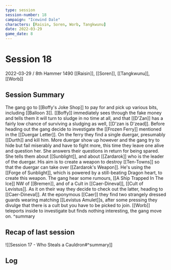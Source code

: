 ```yaml
---
type: session
session-number: 18
campaign: "Icewind Dale"
characters: [Raisin, Soren, Worb, Tangkwunu]
date: 2022-03-29
game_date: 8
---
```


# Session  18
2022-03-29 / 8th Hammer 1490
[[Raisin]], [[Soren]], [[Tangkwunu]], [[Worb]]

## Session Summary
The gang go to [[Boffy's Joke Shop]] to pay for and pick up various bits, including [[Balloon 3]]. [[Boffy]] immediately sees through the fake money and tells them it will turn to sludge in no time at all, and that [[D'Zan]] has a fairly low chance of surviving a sludging as well, [[D'zan is D'zead]].
Before heading out the gang decide to investigate the [[Frozen Ferry]] mentioned in the [[Duergar Letter]]. On the ferry they find a single duergar, presumably [[Durth]] and kill him. More duergar show up however and the gang try to hide but fail miserably and have to fight more, this time they leave one alive and question her. She answers their questions in return for being spared. She tells them about [[Sunblight]], and about [[Zardarok]] who is the leader of the duergar. His aim is to create a weapon to destroy [[Ten-Towns]] so that the duergar can take over [[Zardarok's Weapon]]. He's using the [[Forge of Sunblight]], which is powered by a still-beating Dragon heart, to create this weapon.
The gang hear some rumours, [[A Ship Trapped In The Ice]] NW of [[Bremen]], and of a Cult in [[Caer-Dineval]], [[Cult of Levistus]]. As it on their way they decide to check out the latter, heading to [[Caer-Dineval]].
At the eponymous [[Caer]] they find two strangely dressed guards wearing matching [[Levistus Amulet]]s, after some pressing they divulge that there is a cult but you have to be picked to join. [[Worb]] teleports inside to investigate but finds nothing interesting, the gang move on.
^summary

## Recap of last session
![[Session 17 - Who Steals a Cauldron#^summary]]

## Log

